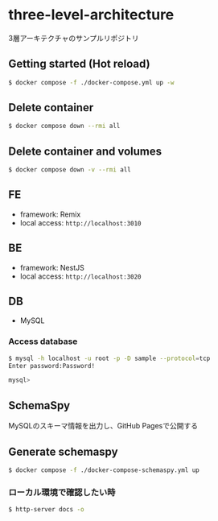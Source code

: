 # three-level-architecture
3層アーキテクチャのサンプルリポジトリ

## Getting started (Hot reload)

```bash
$ docker compose -f ./docker-compose.yml up -w
```

## Delete container

```bash
$ docker compose down --rmi all
```

## Delete container and volumes

```bash
$ docker compose down -v --rmi all
```

## FE

- framework: Remix
- local access: `http://localhost:3010`

## BE

- framework: NestJS
- local access: `http://localhost:3020`

## DB

- MySQL

### Access database

```bash
$ mysql -h localhost -u root -p -D sample --protocol=tcp
Enter password:Password!

mysql>

```

## SchemaSpy

MySQLのスキーマ情報を出力し、GitHub Pagesで公開する

## Generate schemaspy

```bash
$ docker compose -f ./docker-compose-schemaspy.yml up
```

### ローカル環境で確認したい時

```bash
$ http-server docs -o
```
